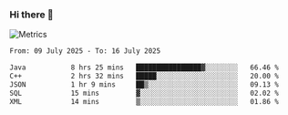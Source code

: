 ### Hi there 👋

![Metrics](https://github.com/radoapx/radoapx/blob/main/github-metrics.svg)

<!--START_SECTION:waka-->

```txt
From: 09 July 2025 - To: 16 July 2025

Java           8 hrs 25 mins   ████████████████▓░░░░░░░░   66.46 %
C++            2 hrs 32 mins   █████░░░░░░░░░░░░░░░░░░░░   20.00 %
JSON           1 hr 9 mins     ██▒░░░░░░░░░░░░░░░░░░░░░░   09.13 %
SQL            15 mins         ▓░░░░░░░░░░░░░░░░░░░░░░░░   02.02 %
XML            14 mins         ▒░░░░░░░░░░░░░░░░░░░░░░░░   01.86 %
```

<!--END_SECTION:waka-->

<!--
**radoapx/radoapx** is a ✨ _special_ ✨ repository because its `README.md` (this file) appears on your GitHub profile.

Here are some ideas to get you started:

- 🔭 I’m currently working on ...
- 🌱 I’m currently learning ...
- 👯 I’m looking to collaborate on ...
- 🤔 I’m looking for help with ...
- 💬 Ask me about ...
- 📫 How to reach me: ...
- 😄 Pronouns: ...
- ⚡ Fun fact: ...
-->

